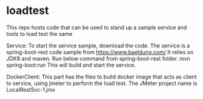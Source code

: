 # loadtest
This repo hosts code that can be used to stand up a sample service and tools to load test the same

Service:
To start the service sample, download the code. The service is a spring-boot-rest code sample from https://www.baeldung.com/
It relies on JDK8 and maven. Run below command from spring-boot-rest folder.
mvn spring-boot:run
This will build and start the service.

DockerClient:
This part has the files to build docker image that acts as client to service, using jmeter to perform the load test.
The JMeter project name is LocalRestSvc-1.jmx
